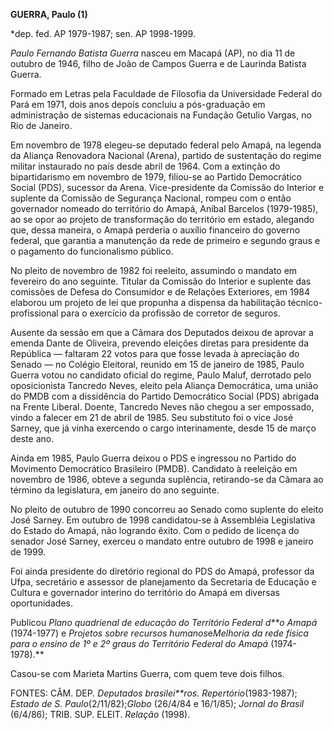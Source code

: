 **GUERRA, Paulo (1)**

\*dep. fed. AP 1979-1987; sen. AP 1998-1999.

*Paulo Fernando Batista Guerra* nasceu em Macapá (AP), no dia 11 de
outubro de 1946, filho de João de Campos Guerra e de Laurinda Batista
Guerra.

Formado em Letras pela Faculdade de Filosofia da Universidade Federal do
Pará em 1971, dois anos depois concluiu a pós-graduação em administração
de sistemas educacionais na Fundação Getulio Vargas, no Rio de Janeiro.

Em novembro de 1978 elegeu-se deputado federal pelo Amapá, na legenda da
Aliança Renovadora Nacional (Arena), partido de sustentação do regime
militar instaurado no país desde abril de 1964. Com a extinção do
bipartidarismo em novembro de 1979, filiou-se ao Partido Democrático
Social (PDS), sucessor da Arena. Vice-presidente da Comissão do Interior
e suplente da Comissão de Segurança Nacional, rompeu com o então
governador nomeado do território do Amapá, Aníbal Barcelos (1979-1985),
ao se opor ao projeto de transformação do território em estado, alegando
que, dessa maneira, o Amapá perderia o auxílio financeiro do governo
federal, que garantia a manutenção da rede de primeiro e segundo graus e
o pagamento do funcionalismo público.

No pleito de novembro de 1982 foi reeleito, assumindo o mandato em
fevereiro do ano seguinte. Titular da Comissão do Interior e suplente
das comissões de Defesa do Consumidor e de Relações Exteriores, em 1984
elaborou um projeto de lei que propunha a dispensa da habilitação
técnico-profissional para o exercício da profissão de corretor de
seguros.

Ausente da sessão em que a Câmara dos Deputados deixou de aprovar a
emenda Dante de Oliveira, prevendo eleições diretas para presidente da
República — faltaram 22 votos para que fosse levada à apreciação do
Senado — no Colégio Eleitoral, reunido em 15 de janeiro de 1985, Paulo
Guerra votou no candidato oficial do regime, Paulo Maluf, derrotado pelo
oposicionista Tancredo Neves, eleito pela Aliança Democrática, uma união
do PMDB com a dissidência do Partido Democrático Social (PDS) abrigada
na Frente Liberal. Doente, Tancredo Neves não chegou a ser empossado,
vindo a falecer em 21 de abril de 1985. Seu substituto foi o vice José
Sarney, que já vinha exercendo o cargo interinamente, desde 15 de março
deste ano.

Ainda em 1985, Paulo Guerra deixou o PDS e ingressou no Partido do
Movimento Democrático Brasileiro (PMDB). Candidato à reeleição em
novembro de 1986, obteve a segunda suplência, retirando-se da Câmara ao
término da legislatura, em janeiro do ano seguinte.

No pleito de outubro de 1990 concorreu ao Senado como suplente do eleito
José Sarney. Em outubro de 1998 candidatou-se à Assembléia Legislativa
do Estado do Amapá, não logrando êxito. Com o pedido de licença do
senador José Sarney, exerceu o mandato entre outubro de 1998 e janeiro
de 1999.

Foi ainda presidente do diretório regional do PDS do Amapá, professor da
Ufpa, secretário e assessor de planejamento da Secretaria de Educação e
Cultura e governador interino do território do Amapá em diversas
oportunidades.

Publicou *Plano quadrienal de educação do Território Federal d**o Amapá*
(1974-1977) e *Projetos sobre recursos humanos*e*Melhoria da rede física
para o ensino de 1º e 2º graus do Território Federal do Amapá*
(1974-1978).**

Casou-se com Marieta Martins Guerra, com quem teve dois filhos.

FONTES: CÂM. DEP. *Deputados brasilei**ros. Repertório*(1983-1987);
*Estado de S. Paulo*(2/11/82);*Globo* (26/4/84 e 16/1/85); *Jornal do
Brasil* (6/4/86); TRIB. SUP. ELEIT. *Relação* (1998).

 

